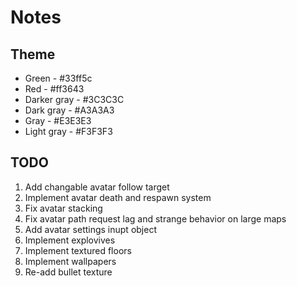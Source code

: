 # Notes

## Theme

* Green - #33ff5c
* Red - #ff3643 
* Darker gray - #3C3C3C 
* Dark gray - #A3A3A3
* Gray - #E3E3E3
* Light gray - #F3F3F3

## TODO

1. Add changable avatar follow target
2. Implement avatar death and respawn system
3. Fix avatar stacking
4. Fix avatar path request lag and strange behavior on large maps
5. Add avatar settings inupt object
6. Implement explovives
7. Implement textured floors
8. Implement wallpapers
9. Re-add bullet texture
